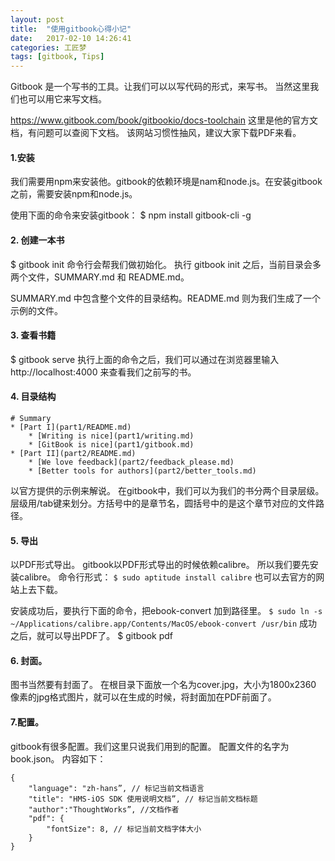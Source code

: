 ```yaml
---
layout: post  
title:  "使用gitbook心得小记"  
date:   2017-02-10 14:26:41  
categories: 工匠梦  
tags: [gitbook, Tips]  
---
```


Gitbook 是一个写书的工具。让我们可以以写代码的形式，来写书。
当然这里我们也可以用它来写文档。

https://www.gitbook.com/book/gitbookio/docs-toolchain  这里是他的官方文档，有问题可以查阅下文档。
该网站习惯性抽风，建议大家下载PDF来看。

#### 1.安装
我们需要用npm来安装他。gitbook的依赖环境是nam和node.js。在安装gitbook之前，需要安装npm和node.js。

使用下面的命令来安装gitbook：
$ npm install gitbook-cli -g

#### 2. 创建一本书
$ gitbook init
命令行会帮我们做初始化。
执行 gitbook init 之后，当前目录会多两个文件，SUMMARY.md 和 README.md。

SUMMARY.md 中包含整个文件的目录结构。README.md 则为我们生成了一个示例的文件。

#### 3. 查看书籍
$ gitbook serve
执行上面的命令之后，我们可以通过在浏览器里输入 http://localhost:4000 来查看我们之前写的书。

####  4. 目录结构

~~~
# Summary
* [Part I](part1/README.md)
    * [Writing is nice](part1/writing.md)
    * [GitBook is nice](part1/gitbook.md)
* [Part II](part2/README.md)
    * [We love feedback](part2/feedback_please.md)
    * [Better tools for authors](part2/better_tools.md)  

~~~
以官方提供的示例来解说。
在gitbook中，我们可以为我们的书分两个目录层级。层级用/tab键来划分。方括号中的是章节名，圆括号中的是这个章节对应的文件路径。

#### 5. 导出
以PDF形式导出。
gitbook以PDF形式导出的时候依赖calibre。 所以我们要先安装calibre。
命令行形式：
`$ sudo aptitude install calibre`
也可以去官方的网站上去下载。

安装成功后，要执行下面的命令，把ebook-convert 加到路径里。
`$ sudo ln -s ~/Applications/calibre.app/Contents/MacOS/ebook-convert /usr/bin`
成功之后，就可以导出PDF了。
$ gitbook pdf  

#### 6. 封面。
图书当然要有封面了。
在根目录下面放一个名为cover.jpg，大小为1800x2360 像素的jpg格式图片，就可以在生成的时候，将封面加在PDF前面了。

#### 7.配置。
gitbook有很多配置。我们这里只说我们用到的配置。
配置文件的名字为book.json。
内容如下：  

~~~
{
    "language": "zh-hans”, // 标记当前文档语言
    "title": "HMS-iOS SDK 使用说明文档”, // 标记当前文档标题
    "author":"ThoughtWorks”, //文档作者
    "pdf": {
        "fontSize": 8, // 标记当前文档字体大小
    }
}
~~~
